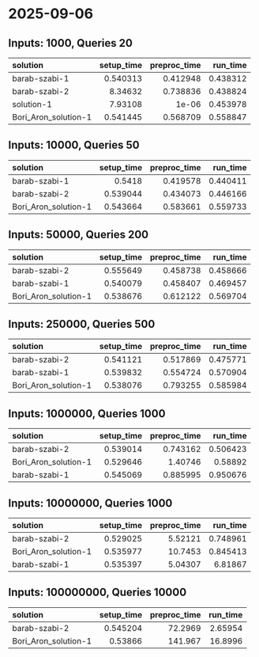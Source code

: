 # 2025-09-06

## Inputs: 1000, Queries 20

| solution             |   setup_time |   preproc_time |   run_time |
|:---------------------|-------------:|---------------:|-----------:|
| barab-szabi-1        |     0.540313 |       0.412948 |   0.438312 |
| barab-szabi-2        |     8.34632  |       0.738836 |   0.438824 |
| solution-1           |     7.93108  |       1e-06    |   0.453978 |
| Bori_Aron_solution-1 |     0.541445 |       0.568709 |   0.558847 |

## Inputs: 10000, Queries 50

| solution             |   setup_time |   preproc_time |   run_time |
|:---------------------|-------------:|---------------:|-----------:|
| barab-szabi-1        |     0.5418   |       0.419578 |   0.440411 |
| barab-szabi-2        |     0.539044 |       0.434073 |   0.446166 |
| Bori_Aron_solution-1 |     0.543664 |       0.583661 |   0.559733 |

## Inputs: 50000, Queries 200

| solution             |   setup_time |   preproc_time |   run_time |
|:---------------------|-------------:|---------------:|-----------:|
| barab-szabi-2        |     0.555649 |       0.458738 |   0.458666 |
| barab-szabi-1        |     0.540079 |       0.458407 |   0.469457 |
| Bori_Aron_solution-1 |     0.538676 |       0.612122 |   0.569704 |

## Inputs: 250000, Queries 500

| solution             |   setup_time |   preproc_time |   run_time |
|:---------------------|-------------:|---------------:|-----------:|
| barab-szabi-2        |     0.541121 |       0.517869 |   0.475771 |
| barab-szabi-1        |     0.539832 |       0.554724 |   0.570904 |
| Bori_Aron_solution-1 |     0.538076 |       0.793255 |   0.585984 |

## Inputs: 1000000, Queries 1000

| solution             |   setup_time |   preproc_time |   run_time |
|:---------------------|-------------:|---------------:|-----------:|
| barab-szabi-2        |     0.539014 |       0.743162 |   0.506423 |
| Bori_Aron_solution-1 |     0.529646 |       1.40746  |   0.58892  |
| barab-szabi-1        |     0.545069 |       0.885995 |   0.950676 |

## Inputs: 10000000, Queries 1000

| solution             |   setup_time |   preproc_time |   run_time |
|:---------------------|-------------:|---------------:|-----------:|
| barab-szabi-2        |     0.529025 |        5.52121 |   0.748961 |
| Bori_Aron_solution-1 |     0.535977 |       10.7453  |   0.845413 |
| barab-szabi-1        |     0.535397 |        5.04307 |   6.81867  |

## Inputs: 100000000, Queries 10000

| solution             |   setup_time |   preproc_time |   run_time |
|:---------------------|-------------:|---------------:|-----------:|
| barab-szabi-2        |     0.545204 |        72.2969 |    2.65954 |
| Bori_Aron_solution-1 |     0.53866  |       141.967  |   16.8996  |